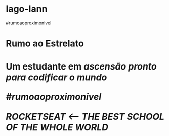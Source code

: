 # Iago-Iann
#rumoaoproximonivel


<h1> Rumo ao Estrelato <h1>
  <p> Um estudante em <em>ascensão<em> pronto para codificar o mundo<p>
    <p>#rumoaoproximonivel<p>
    
    
    
   ROCKETSEAT <-- THE BEST SCHOOL OF THE WHOLE WORLD
